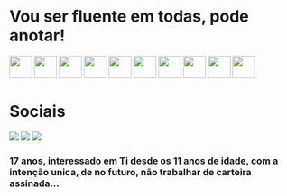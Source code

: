 <h1>Vou ser fluente em todas, pode anotar!</h1>
<div>
  <img src="https://cdn.jsdelivr.net/gh/devicons/devicon@latest/icons/python/python-original.svg" height="40" width="40"/>
  <img src="https://cdn.jsdelivr.net/gh/devicons/devicon@latest/icons/css3/css3-original.svg" height="40" width="40" />
  <img src="https://cdn.jsdelivr.net/gh/devicons/devicon@latest/icons/html5/html5-original.svg" height="40" width="40"/>
  <img src="https://cdn.jsdelivr.net/gh/devicons/devicon@latest/icons/mysql/mysql-original.svg" height="40" width="40"/>
  <img src="https://cdn.jsdelivr.net/gh/devicons/devicon@latest/icons/javascript/javascript-original.svg" height="40" width="40"/>
  <img src="https://cdn.jsdelivr.net/gh/devicons/devicon@latest/icons/java/java-original.svg" height="40" width="40"/>
  <img src="https://cdn.jsdelivr.net/gh/devicons/devicon@latest/icons/lua/lua-original.svg" height="40" width="40"/>
  <img src="https://cdn.jsdelivr.net/gh/devicons/devicon@latest/icons/c/c-original.svg" height="40" width="40"/>
  <img src="https://cdn.jsdelivr.net/gh/devicons/devicon@latest/icons/csharp/csharp-original.svg" height="40" width="40"/>
  <img src="https://cdn.jsdelivr.net/gh/devicons/devicon@latest/icons/cplusplus/cplusplus-original.svg" height="40" width="40"/>
</div>
  <h1>Sociais</h1>
<div>
  <a href="https://www.instagram.com/mateusceschin/" target="https://www.instagram.com/mateusceschin/"><img loading="lazy" src="https://img.shields.io/badge/-Instagram-%23E4405F?style=for-the-badge&logo=instagram&logoColor=white" target="_blank"></a>
  <a href="https://steamcommunity.com/profiles/76561199818248106/" targer="_blank"><img loading="lazy" src="https://img.shields.io/badge/steam-%23000000.svg?style=for-the-badge&logo=steam&logoColor=white" target="_blank"></a>
  <a href="https://x.com/eskretontunaado" targer="_blank"><img loading="lazy" src="https://img.shields.io/badge/X-%23000000.svg?style=for-the-badge&logo=X&logoColor=white" target="_blank"></a>
</div>
<h3>17 anos, interessado em Ti desde os 11 anos de idade, com a intenção unica, de no futuro, não trabalhar de carteira assinada...</h3>
<h1></h1>
